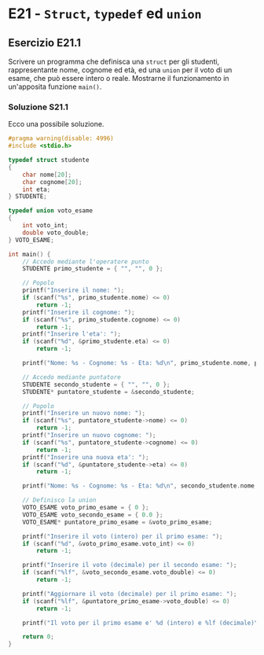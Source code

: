 # E21 - `Struct`, `typedef` ed `union`

## Esercizio E21.1

Scrivere un programma che definisca una `struct` per gli studenti, rappresentante nome, cognome ed età, ed una `union` per il voto di un esame, che può essere intero o reale. Mostrarne il funzionamento in un'apposita funzione `main()`.

### Soluzione S21.1

Ecco una possibile soluzione.

```c
#pragma warning(disable: 4996)
#include <stdio.h>

typedef struct studente
{
	char nome[20];
	char cognome[20];
	int eta;
} STUDENTE;

typedef union voto_esame
{
	int voto_int;
	double voto_double;
} VOTO_ESAME;

int main() {
	// Accedo mediante l'operatore punto
	STUDENTE primo_studente = { "", "", 0 };

	// Popolo
	printf("Inserire il nome: ");
	if (scanf("%s", primo_studente.nome) <= 0)
		return -1;
	printf("Inserire il cognome: ");
	if (scanf("%s", primo_studente.cognome) <= 0)
		return -1;
	printf("Inserire l'eta': ");
	if (scanf("%d", &primo_studente.eta) <= 0)
		return -1;

	printf("Nome: %s - Cognome: %s - Eta: %d\n", primo_studente.nome, primo_studente.cognome, primo_studente.eta);

	// Accedo mediante puntatore
	STUDENTE secondo_studente = { "", "", 0 };
	STUDENTE* puntatore_studente = &secondo_studente;

	// Popolo
	printf("Inserire un nuovo nome: ");
	if (scanf("%s", puntatore_studente->nome) <= 0)
		return -1;
	printf("Inserire un nuovo cognome: ");
	if (scanf("%s", puntatore_studente->cognome) <= 0)
		return -1;
	printf("Inserire una nuova eta': ");
	if (scanf("%d", &puntatore_studente->eta) <= 0)
		return -1;

	printf("Nome: %s - Cognome: %s - Eta: %d\n", secondo_studente.nome, secondo_studente.cognome, secondo_studente.eta);

	// Definisco la union
	VOTO_ESAME voto_primo_esame = { 0 };
	VOTO_ESAME voto_secondo_esame = { 0.0 };
	VOTO_ESAME* puntatore_primo_esame = &voto_primo_esame;

	printf("Inserire il voto (intero) per il primo esame: ");
	if (scanf("%d", &voto_primo_esame.voto_int) <= 0)
		return -1;

	printf("Inserire il voto (decimale) per il secondo esame: ");
	if (scanf("%lf", &voto_secondo_esame.voto_double) <= 0)
		return -1;

	printf("Aggiornare il voto (decimale) per il primo esame: ");
	if (scanf("%lf", &puntatore_primo_esame->voto_double) <= 0)
		return -1;

	printf("Il voto per il primo esame e' %d (intero) e %lf (decimale)\n", voto_primo_esame.voto_int, voto_primo_esame.voto_double);

    return 0;
}
```
